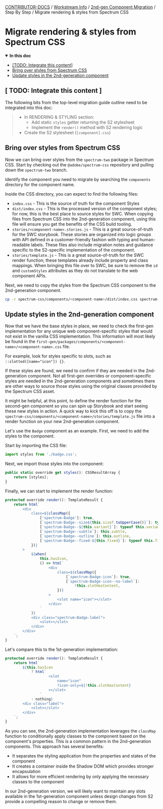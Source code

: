<!-- Generated breadcrumbs - DO NOT EDIT -->

[CONTRIBUTOR-DOCS](../../../README.md) / [Workstream Info](../../README.md) / [2nd-gen Component Migration](../README.md) / Step By Step / Migrate rendering & styles from Spectrum CSS

<!-- Document title (editable) -->

# Migrate rendering & styles from Spectrum CSS

<!-- Generated TOC - DO NOT EDIT -->

<details open>
<summary><strong>In this doc</strong></summary>

- [[TODO: Integrate this content]](#-todo-integrate-this-content-)
- [Bring over styles from Spectrum CSS](#bring-over-styles-from-spectrum-css)
- [Update styles in the 2nd-generation component](#update-styles-in-the-2nd-generation-component)

</details>

<!-- Document content (editable) -->

## [ TODO: Integrate this content ]

The following bits from the top-level migration guide outline need to be integrated into this doc:

> - In RENDERING & STYLING section:
>     - Add static `styles` getter returning the S2 stylesheet
>     - Implement the `render()` method with S2 rendering logic
> - Create the S2 stylesheet (`[component].css`)

## Bring over styles from Spectrum CSS

Now we can bring over styles from the `spectrum-two` package in Spectrum CSS. Start by checking out the `@adobe/spectrum-css` repository and pulling down the `spectrum-two` branch.

Identify the component you need to migrate by searching the `components` directory for the component name.

Inside the CSS directory, you can expect to find the following files:

- `index.css` - This is the source of truth for the component Styles
- `dist/index.css` - This is the processed version of the component styles; for now, this is the best place to source styles for SWC. When copying files from Spectrum CSS into the 2nd-generation component, using this file will ensure you get the benefits of the CSS build tooling.
- `stories/<component-name>.stories.js` - This is a great source-of-truth for the SWC storybook. These stories are organized into logic groups with API defined in a customer-friendly fashion with typing and human-readable labels. These files also include migration notes and guidance specific to the S2-specific implementation of the component.
- `stories/template.js` - This is a great source-of-truth for the SWC render function; these templates already include property and class mappings. When bringing this file over to SWC, be sure to remove the `id` and `customStyles` attributes as they do not translate to the web component APIs.

Next, we need to copy the styles from the Spectrum CSS component to the 2nd-generation component.

```bash
cp -r spectrum-css/components/<component-name>/dist/index.css spectrum-web-components/second-gen/packages/swc/components/<component-name>/<component-name>.css
```

## Update styles in the 2nd-generation component

Now that we have the base styles in place, we need to check the first-gen implementation for any unique web component-specific styles that would not exist in the vanilla CSS implementation. This information will most likely be found in the `first-gen/packages/components/<component-name>/<component-name>.css` file.

For example, look for styles specific to slots, such as `::slotted([name="icon"]) {}`.

If these styles are found, we need to confirm if they are needed in the 2nd-generation component. Not all first-gen overrides or component-specific styles are needed in the 2nd-generation components and sometimes there are other ways to source those styles using the original classes provided by the Spectrum CSS asset.

It might be helpful, at this point, to define the render function for the second-gen component so you can spin up Storybook and start seeing these new styles in action. A quick way to kick this off is to copy the `spectrum-css/components/<component-name>/stories/template.js` file into a render function on your new 2nd-generation component.

Let's use the `Badge` component as an example. First, we need to add the styles to the component.

Start by importing the CSS file:

```ts
import styles from './badge.css';
```

Next, we import those styles into the component:

```ts
public static override get styles(): CSSResultArray {
    return [styles];
}
```

Finally, we can start to implement the render function:

```ts
protected override render(): TemplateResult {
    return html`
        <div
            class=${classMap({
                ['spectrum-Badge']: true,
                [`spectrum-Badge--size${this.size?.toUpperCase()}`]: typeof this.size !== 'undefined',
                [`spectrum-Badge--${this.variant}`]: typeof this.variant !== 'undefined',
                [`spectrum-Badge--subtle`]: this.subtle,
                [`spectrum-Badge--outline`]: this.outline,
                [`spectrum-Badge--fixed-${this.fixed}`]: typeof this.fixed !== 'undefined',
            })}
        >
            ${when(
                this.hasIcon,
                () => html`
                    <div
                        class=${classMap({
                            [`spectrum-Badge-icon`]: true,
                            [`spectrum-Badge-icon--no-label`]:
                                !this.slotHasContent,
                        })}
                    >
                        <slot name="icon"></slot>
                    </div>
                `
            )}
            <div class="spectrum-Badge-label">
                <slot></slot>
            </div>
        </div>
    `;
}
```

Let's compare this to the 1st-generation implementation:

```ts
protected override render(): TemplateResult {
    return html`
        ${this.hasIcon
            ? html`
                    <slot
                        name="icon"
                        ?icon-only=${!this.slotHasContent}
                    ></slot>
                `
            : nothing}
        <div class="label">
            <slot></slot>
        </div>
    `;
}
```

As you can see, the 2nd-generation implementation leverages the `classMap` function to conditionally apply classes to the component based on the component's properties. This is a common pattern in the 2nd-generation components. This approach has several benefits:

- It separates the styling application from the properties and states of the component
- It creates a container inside the Shadow DOM which provides stronger encapsulation
- It allows for more efficient rendering by only applying the necessary classes to the component

In our 2nd-generation version, we will likely want to maintain any slots available in the 1st-generation component unless design changes from S2 provide a compelling reason to change or remove them.
